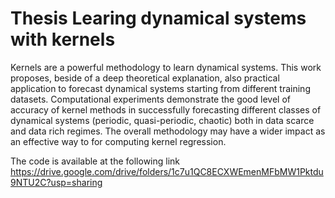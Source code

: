 # Thesis Learing dynamical systems with kernels


Kernels are a powerful methodology to learn dynamical systems.
This work proposes, beside of a deep theoretical explanation, also practical application to forecast dynamical systems starting from different training datasets. Computational experiments demonstrate the good level of accuracy of kernel methods in successfully forecasting different classes of dynamical systems (periodic, quasi-periodic, chaotic) both in data scarce and data rich regimes. The overall methodology may have a wider impact as an effective way to for computing kernel regression.



The code is available at the following link https://drive.google.com/drive/folders/1c7u1QC8ECXWEmenMFbMW1Pktdu9NTU2C?usp=sharing
